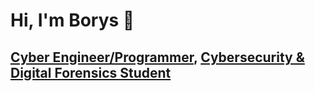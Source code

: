 # Hi, I'm Borys 👋  

## [Cyber Engineer/Programmer](https://github.com/borysrailean), [Cybersecurity & Digital Forensics Student](https://www.linkedin.com/in/borys-railean)
